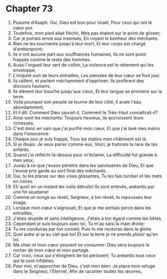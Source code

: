 # Chapter 73

1. Psaume d'Asaph. Oui, Dieu est bon pour Israël, Pour ceux qui ont le cœur pur.
2. Toutefois, mon pied allait fléchir, Mes pas étaient sur le point de glisser;
3. Car je portais envie aux insensés, En voyant le bonheur des méchants.
4. Rien ne les tourmente jusqu'à leur mort, Et leur corps est chargé d'embonpoint;
5. Ils n'ont aucune part aux souffrances humaines, Ils ne sont point frappés comme le reste des hommes.
6. Aussi l'orgueil leur sert de collier, La violence est le vêtement qui les enveloppe;
7. L'iniquité sort de leurs entrailles, Les pensées de leur cœur se font jour.
8. Ils raillent, et parlent méchamment d'opprimer; Ils profèrent des discours hautains,
9. Ils élèvent leur bouche jusqu'aux cieux, Et leur langue se promène sur la terre.
10. Voilà pourquoi son peuple se tourne de leur côté, Il avale l'eau abondamment,
11. Et il dit: Comment Dieu saurait-il, Comment le Très-Haut connaîtrait-il?
12. Ainsi sont les méchants: Toujours heureux, ils accroissent leurs richesses.
13. C'est donc en vain que j'ai purifié mon cœur, Et que j'ai lavé mes mains dans l'innocence:
14. Chaque jour je suis frappé, Tous les matins mon châtiment est là.
15. Si je disais: Je veux parler comme eux, Voici, je trahirais la race de tes enfants.
16. Quand j'ai réfléchi là-dessus pour m'éclairer, La difficulté fut grande à mes yeux,
17. Jusqu'à ce que j'eusse pénétré dans les sanctuaires de Dieu, Et que j'eusse pris garde au sort final des méchants.
18. Oui, tu les places sur des voies glissantes, Tu les fais tomber et les mets en ruines.
19. Eh quoi! en un instant les voilà détruits! Ils sont enlevés, anéantis par une fin soudaine!
20. Comme un songe au réveil, Seigneur, à ton réveil, tu repousses leur image.
21. Lorsque mon cœur s'aigrissait, Et que je me sentais percé dans les entrailles,
22. J'étais stupide et sans intelligence, J'étais à ton égard comme les bêtes.
23. Cependant je suis toujours avec toi, Tu m'as saisi la main droite;
24. Tu me conduiras par ton conseil, Puis tu me recevras dans la gloire.
25. Quel autre ai-je au ciel que toi! Et sur la terre je ne prends plaisir qu'en toi.
26. Ma chair et mon cœur peuvent se consumer: Dieu sera toujours le rocher de mon cœur et mon partage.
27. Car voici, ceux qui s'éloignent de toi périssent; Tu anéantis tous ceux qui te sont infidèles.
28. Pour moi, m'approcher de Dieu, c'est mon bien: Je place mon refuge dans le Seigneur, l'Éternel, Afin de raconter toutes tes œuvres.

